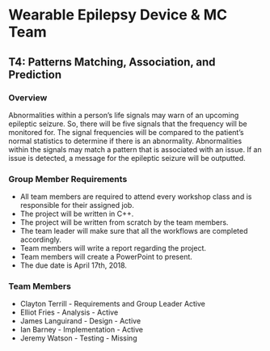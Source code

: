 # Wearable Epilepsy Device & MC Team 
## T4: Patterns Matching, Association, and Prediction

### Overview
Abnormalities within a person’s life signals may warn of an upcoming epileptic seizure. So, there will be five signals that the frequency will be monitored for. The signal frequencies will be compared to the patient’s normal statistics to determine if there is an abnormality. Abnormalities within the signals may match a pattern that is associated with an issue. If an issue is detected, a message for the epileptic seizure will be outputted.
 
### Group Member Requirements
- All team members are required to attend every workshop class and is responsible for their assigned job. 
-	The project will be written in C++. 
-	The project will be written from scratch by the team members.
-	The team leader will make sure that all the workflows are completed accordingly.
-	Team members will write a report regarding the project.
-	Team members will create a PowerPoint to present.
-	The due date is April 17th, 2018.



### Team Members
- Clayton Terrill	- Requirements and Group Leader	Active
- Elliot Fries - Analysis - Active
- James Languirand - Design - Active
- Ian Barney - Implementation - Active
- Jeremy Watson - Testing - Missing
